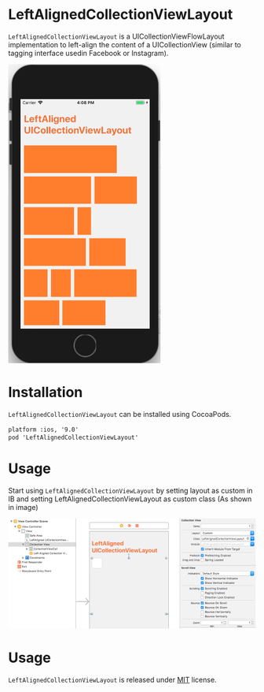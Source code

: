 # LeftAlignedCollectionViewLayout

`LeftAlignedCollectionViewLayout` is a UICollectionViewFlowLayout implementation to left-align the content of a UICollectionView (similar to tagging interface usedin Facebook or Instagram).

![Screenshot](LeftAlignedCollectionViewLayout/Screenshot.png)

# Installation

`LeftAlignedCollectionViewLayout` can be installed using CocoaPods.
```
platform :ios, '9.0'
pod 'LeftAlignedCollectionViewLayout'
```

# Usage

Start using `LeftAlignedCollectionViewLayout` by setting layout as custom in IB and setting LeftAlignedCollectionViewLayout as custom class (As shown in image)

![Usage](LeftAlignedCollectionViewLayout/Usage.png)

# Usage

`LeftAlignedCollectionViewLayout` is released under [MIT](LICENSE.md) license.
